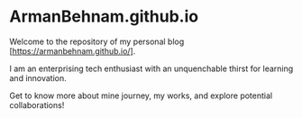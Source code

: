 # ArmanBehnam.github.io

Welcome to the repository of my personal blog [https://armanbehnam.github.io/].

I am an enterprising tech enthusiast with an unquenchable thirst for learning and innovation.

Get to know more about mine journey, my works, and explore potential collaborations!

